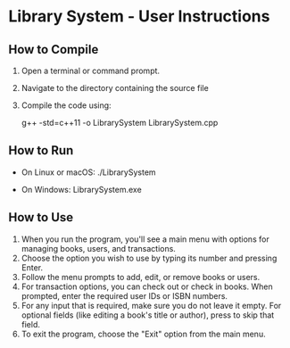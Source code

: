 # Library System - User Instructions

## How to Compile

1. Open a terminal or command prompt.
2. Navigate to the directory containing the source file 
3. Compile the code using:

   g++ -std=c++11 -o LibrarySystem LibrarySystem.cpp

  

## How to Run

- On Linux or macOS:
  ./LibrarySystem

- On Windows:
  LibrarySystem.exe

## How to Use

1. When you run the program, you'll see a main menu with options for managing books, users, and transactions.
2. Choose the option you wish to use by typing its number and pressing Enter.
3. Follow the menu prompts to add, edit, or remove books or users.
4. For transaction options, you can check out or check in books. When prompted, enter the required user IDs or ISBN numbers.
5. For any input that is required, make sure you do not leave it empty. For optional fields (like editing a book's title or author), press to skip that field.
6. To exit the program, choose the "Exit" option from the main menu.

